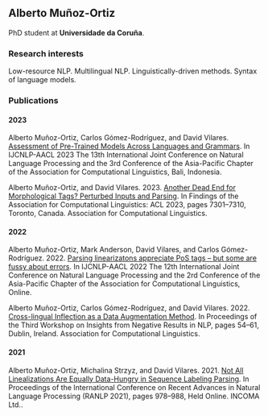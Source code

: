 ## Alberto Muñoz-Ortiz

PhD student at **Universidade da Coruña**.

### Research interests
Low-resource NLP. Multilingual NLP. Linguistically-driven methods. Syntax of language models.

### Publications
#### 2023
Alberto Muñoz-Ortiz, Carlos Gómez-Rodríguez, and David Vilares. [Assessment of Pre-Trained Models Across Languages and Grammars](https://arxiv.org/abs/2309.11165). In IJCNLP-AACL 2023 The 13th International Joint Conference on Natural Language Processing and the 3rd Conference of the Asia-Pacific Chapter of the Association for Computational Linguistics, Bali, Indonesia. 

Alberto Muñoz-Ortiz, and David Vilares. 2023. [Another Dead End for Morphological Tags? Perturbed Inputs and Parsing](https://aclanthology.org/2023.findings-acl.459/). In Findings of the Association for Computational Linguistics: ACL 2023, pages 7301–7310, Toronto, Canada. Association for Computational Linguistics.

#### 2022
Alberto Muñoz-Ortiz, Mark Anderson,  David Vilares, and Carlos Gómez-Rodríguez. 2022. [Parsing linearizatons appreciate PoS tags – but some are fussy about errors](https://aclanthology.org/2022.aacl-short.16/). In IJCNLP-AACL 2022 The 12th International Joint Conference on Natural Language Processing and the 2rd Conference of the Asia-Pacific Chapter of the Association for Computational Linguistics, Online.

Alberto Muñoz-Ortiz, Carlos Gómez-Rodríguez, and David Vilares. 2022. [Cross-lingual Inflection as a Data Augmentation Method](https://aclanthology.org/2022.insights-1.7/). In Proceedings of the Third Workshop on Insights from Negative Results in NLP, pages 54–61, Dublin, Ireland. Association for Computational Linguistics.

#### 2021
Alberto Muñoz-Ortiz, Michalina Strzyz, and David Vilares. 2021. [Not All Linealizations Are Equally Data-Hungry in Sequence Labeling Parsing](https://aclanthology.org/2021.ranlp-1.111/). In Proceedings of the International Conference on Recent Advances in Natural Language Processing (RANLP 2021), pages 978–988, Held Online. INCOMA Ltd..


